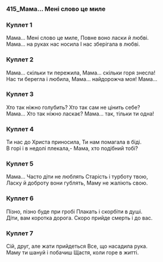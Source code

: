 ### 415_Мама... Мені слово це миле
### Куплет 1
Мама... Мені слово це миле, Повне воно ласки й любві. <br/>Мама... на руках нас носила І нас зберігала в любві.
### Куплет 2
Мама... скільки ти пережила, Мама... скільки горя знесла!<br/>Нас ти берегла і любила, Мама... найдорожча моя! Мама...
### Куплет 3
Хто так ніжно голубить? Хто так сам не цінить себе? <br/>Мама... Хто так ніжно ласкає? Мама... так, тільки ти одна!
### Куплет 4
Ти нас до Христа приносила, Ти нам помагала в біді.<br/>В горі і в недолі плекала,- Мама, хто подібний тобі?
### Куплет 5
Мама... Часто діти не люблять Старість і турботу твою, <br/>Ласку й доброту вони гублять, Маму не жаліють свою.
### Куплет 6
Пізно, пізно буде при гробі Плакать і скорбіти в душі. <br/>Діти, вам коротка дорога. Скоро прийде смерть і до вас.
### Куплет 7
Сій, друг, але жати прийдеться Все, що насадила рука. <br/>Маму ти шануй і побачиш Щастя, коли горе в житті.
